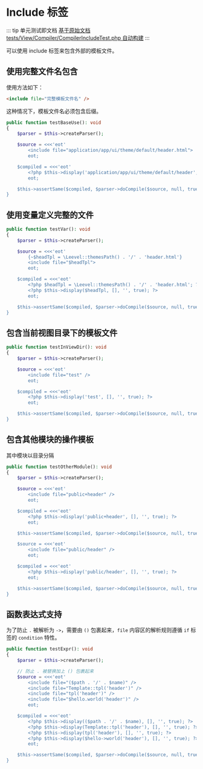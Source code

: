 # Include 标签

::: tip 单元测试即文档
[基于原始文档 tests/View/Compiler/CompilerIncludeTest.php 自动构建](https://github.com/hunzhiwange/framework/blob/master/tests/View/Compiler/CompilerIncludeTest.php)
:::
    
可以使用 include 标签来包含外部的模板文件。

## 使用完整文件名包含

使用方法如下：

``` html
<include file="完整模板文件名" />
```


这种情况下，模板文件名必须包含后缀。


``` php
public function testBaseUse(): void
{
    $parser = $this->createParser();

    $source = <<<'eot'
        <include file="application/app/ui/theme/default/header.html">
        eot;

    $compiled = <<<'eot'
        <?php $this->display('application/app/ui/theme/default/header', [], '.html', true); ?>
        eot;

    $this->assertSame($compiled, $parser->doCompile($source, null, true));
}
```
    
## 使用变量定义完整的文件

``` php
public function testVar(): void
{
    $parser = $this->createParser();

    $source = <<<'eot'
        {~$headTpl = \Leevel::themesPath() . '/' . 'header.html'}
        <include file="$headTpl">
        eot;

    $compiled = <<<'eot'
        <?php $headTpl = \Leevel::themesPath() . '/' . 'header.html'; ?>
        <?php $this->display($headTpl, [], '', true); ?>
        eot;

    $this->assertSame($compiled, $parser->doCompile($source, null, true));
}
```
    
## 包含当前视图目录下的模板文件

``` php
public function testInViewDir(): void
{
    $parser = $this->createParser();

    $source = <<<'eot'
        <include file="test" />
        eot;

    $compiled = <<<'eot'
        <?php $this->display('test', [], '', true); ?>
        eot;

    $this->assertSame($compiled, $parser->doCompile($source, null, true));
}
```
    
## 包含其他模块的操作模板

其中模块以目录分隔

``` php
public function testOtherModule(): void
{
    $parser = $this->createParser();

    $source = <<<'eot'
        <include file="public+header" />
        eot;

    $compiled = <<<'eot'
        <?php $this->display('public+header', [], '', true); ?>
        eot;

    $this->assertSame($compiled, $parser->doCompile($source, null, true));

    $source = <<<'eot'
        <include file="public/header" />
        eot;

    $compiled = <<<'eot'
        <?php $this->display('public/header', [], '', true); ?>
        eot;

    $this->assertSame($compiled, $parser->doCompile($source, null, true));
}
```
    
## 函数表达式支持

为了防止 `.` 被解析为 `->`，需要由 `()` 包裹起来，`file` 内容区的解析规则遵循 `if` 标签的 `condition` 特性。

``` php
public function testExpr(): void
{
    $parser = $this->createParser();

    // 防止 . 被替换加上 () 包裹起来
    $source = <<<'eot'
        <include file="($path . '/' . $name)" />
        <include file="Template::tpl('header')" />
        <include file="tpl('header')" />
        <include file="$hello.world('header')" />
        eot;

    $compiled = <<<'eot'
        <?php $this->display(($path . '/' . $name), [], '', true); ?>
        <?php $this->display(Template::tpl('header'), [], '', true); ?>
        <?php $this->display(tpl('header'), [], '', true); ?>
        <?php $this->display($hello->world('header'), [], '', true); ?>
        eot;

    $this->assertSame($compiled, $parser->doCompile($source, null, true));
}
```